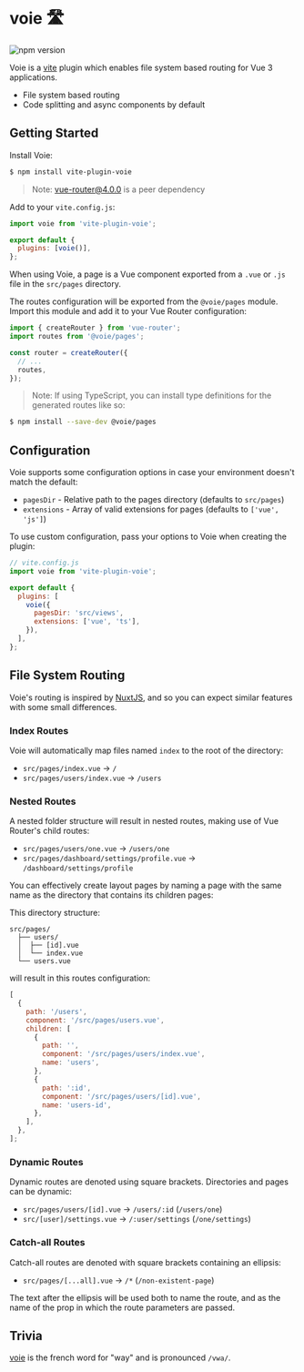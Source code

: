 # voie 🛣

![npm version](https://img.shields.io/npm/v/vite-plugin-voie)

Voie is a [vite](https://github.com/vitejs/vite) plugin which enables file system based routing for Vue 3 applications.

- File system based routing
- Code splitting and async components by default

## Getting Started

Install Voie:

```bash
$ npm install vite-plugin-voie
```

> Note: vue-router@4.0.0 is a peer dependency

Add to your `vite.config.js`:

```js
import voie from 'vite-plugin-voie';

export default {
  plugins: [voie()],
};
```

When using Voie, a page is a Vue component exported from a `.vue` or `.js` file in the `src/pages` directory.

The routes configuration will be exported from the `@voie/pages` module. Import this module and add it to your Vue Router configuration:

```js
import { createRouter } from 'vue-router';
import routes from '@voie/pages';

const router = createRouter({
  // ...
  routes,
});
```

> Note: If using TypeScript, you can install type definitions for the generated routes like so:

```bash
$ npm install --save-dev @voie/pages
```

## Configuration

Voie supports some configuration options in case your environment doesn't match the default:

- `pagesDir` - Relative path to the pages directory (defaults to `src/pages`)
- `extensions` - Array of valid extensions for pages (defaults to `['vue', 'js']`)

To use custom configuration, pass your options to Voie when creating the plugin:

```js
// vite.config.js
import voie from 'vite-plugin-voie';

export default {
  plugins: [
    voie({
      pagesDir: 'src/views',
      extensions: ['vue', 'ts'],
    }),
  ],
};
```

## File System Routing

Voie's routing is inspired by [NuxtJS](https://nuxtjs.org/guides/features/file-system-routing), and so you can expect similar features with some small differences.

### Index Routes

Voie will automatically map files named `index` to the root of the directory:

- `src/pages/index.vue` -> `/`
- `src/pages/users/index.vue` -> `/users`

### Nested Routes

A nested folder structure will result in nested routes, making use of Vue Router's child routes:

- `src/pages/users/one.vue` -> `/users/one`
- `src/pages/dashboard/settings/profile.vue` -> `/dashboard/settings/profile`

You can effectively create layout pages by naming a page with the same name as the directory that contains its children pages:

This directory structure:

```
src/pages/
  ├── users/
  │  ├── [id].vue
  │  └── index.vue
  └── users.vue
```

will result in this routes configuration:

```js
[
  {
    path: '/users',
    component: '/src/pages/users.vue',
    children: [
      {
        path: '',
        component: '/src/pages/users/index.vue',
        name: 'users',
      },
      {
        path: ':id',
        component: '/src/pages/users/[id].vue',
        name: 'users-id',
      },
    ],
  },
];
```

### Dynamic Routes

Dynamic routes are denoted using square brackets. Directories and pages can be dynamic:

- `src/pages/users/[id].vue` -> `/users/:id` (`/users/one`)
- `src/[user]/settings.vue` -> `/:user/settings` (`/one/settings`)

### Catch-all Routes

Catch-all routes are denoted with square brackets containing an ellipsis:

- `src/pages/[...all].vue` -> `/*` (`/non-existent-page`)

The text after the ellipsis will be used both to name the route, and as the name of the prop in which the route parameters are passed.

## Trivia

[voie](https://en.wiktionary.org/wiki/voie) is the french word for "way" and is pronounced `/vwa/`.

